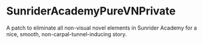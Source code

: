 # SunriderAcademyPureVNPrivate
A patch to eliminate all non-visual novel elements in Sunrider Academy for a nice, smooth, non-carpal-tunnel-inducing story.
